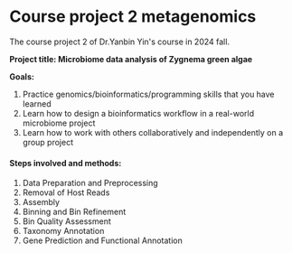 # Course project 2 metagenomics

The course project 2 of Dr.Yanbin Yin's course in 2024 fall.

<b>Project title: Microbiome data analysis of Zygnema green algae</b>

<b>Goals: </b>
1) Practice genomics/bioinformatics/programming skills that you have learned
2) Learn how to design a bioinformatics workflow in a real-world microbiome project
3) Learn how to work with others collaboratively and independently on a group project

<h4>Steps involved and methods:</h4>

<ol>
<li>Data Preparation and Preprocessing</li>
<li>Removal of Host Reads</li>
<li>Assembly</li>
<li>Binning and Bin Refinement</li>
<li>Bin Quality Assessment</li>
<li>Taxonomy Annotation</li>
<li>Gene Prediction and Functional Annotation</li>
</ol>

